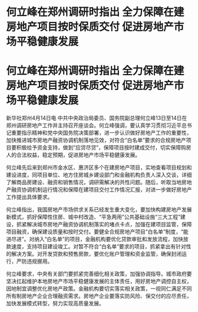 # 何立峰在郑州调研时指出 全力保障在建房地产项目按时保质交付 促进房地产市场平稳健康发展

# 何立峰在郑州调研时指出 全力保障在建房地产项目按时保质交付 促进房地产市场平稳健康发展

新华社郑州4月14日电
中共中央政治局委员、国务院副总理何立峰13日至14日在郑州调研房地产工作并主持召开座谈会。何立峰强调，要认真学习贯彻习近平总书记重要指示精神和党中央国务院决策部署，进一步认识做好房地产工作的重要性，加快推进城市房地产融资协调机制落地见效，对符合“白名单”要求的合规房地产项目要积极给予资金支持，做到“应贷尽贷”，保障项目按时建成交付，切实保障购房人的合法权益，稳定预期，促进房地产市场平稳健康发展。

何立峰先后来到郑州市金水区、惠济区多个在建房地产项目，实地查看项目规划和建设进度，同项目单位、地方住房城乡建设部门和金融机构负责人深入交谈，详细了解商品房建设、融资和销售情况，调研需解决的共性问题。随后，听取当地房地产融资协调机制运行情况和保障在建项目交付工作情况汇报，对进一步做好房地产工作提出具体要求。

何立峰指出，我国房地产市场供求关系已经发生重大变化，要加快构建房地产发展新模式，抓好保障性住房、城中村改造、“平急两用”公共基础设施“三大工程”建设，抓紧解决城市房地产融资协调机制落实的堵点卡点，加强在建项目监管，保障项目融资，确保建设质量和按时交付。要健全合规房地产项目“白名单”制度，“能进尽进”。对纳入“白名单”的项目，金融机构要优化贷款审批和发放流程，加快放款速度，支持项目建设竣工。对暂不符合“白名单”要求的项目，抓紧拿出有针对性的解决方案。对开发贷款和预售房款，要优化账户管理和资金监管，确保封闭运行，严防违规挪用。

何立峰要求，中央有关部门要抓紧完善细化相关政策，加强协调指导。城市政府要坚决扛起维护本地房地产市场平稳健康发展的主体责任，用好房地产调控自主权，因地制宜调整优化房地产政策。金融机构要切实落实相关政策，一视同仁满足不同所有制房地产企业合理融资需求。房地产企业要落实防风险、保交付的应尽责任，加快发展模式转型，努力实现高质量发展。

